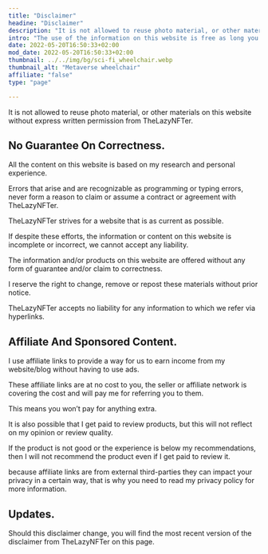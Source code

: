 ```yaml
---
title: "Disclaimer"
headine: "Disclaimer"
description: "It is not allowed to reuse photo material, or other materials on this website without express written permission from TheLazyNFTer."
intro: "The use of the information on this website is free as long you do not sell or misuse this information."
date: 2022-05-20T16:50:33+02:00
mod_date: 2022-05-20T16:50:33+02:00
thumbnail: ../../img/bg/sci-fi_wheelchair.webp
thumbnail_alt: "Metaverse wheelchair"
affiliate: "false"
type: "page"

---
```

It is not allowed to reuse photo material, or other materials on this website without express written permission from TheLazyNFTer.

## No Guarantee On Correctness.

All the content on this website is based on my research and personal experience.

Errors that arise and are recognizable as programming or typing errors, never form a reason to claim or assume a contract or agreement with TheLazyNFTer.

TheLazyNFTer strives for a website that is as current as possible.

If despite these efforts, the information or content on this website is incomplete or incorrect, we cannot accept any liability.

The information and/or products on this website are offered without any form of guarantee and/or claim to correctness.

I reserve the right to change, remove or repost these materials without prior notice.

TheLazyNFTer accepts no liability for any information to which we refer via hyperlinks.

## Affiliate And Sponsored Content.

I use affiliate links to provide a way for us to earn income from my website/blog without having to use ads.

These affiliate links are at no cost to you, the seller or affiliate network is covering the cost and will pay me for referring you to them.

This means you won’t pay for anything extra.

It is also possible that I get paid to review products, but this will not reflect on my opinion or review quality.

If the product is not good or the experience is below my recommendations, then I will not recommend the product even if I get paid to review it.

because affiliate links are from external third-parties they can impact your privacy in a certain way, that is why you need to read my privacy policy for more information.

## Updates.

Should this disclaimer change, you will find the most recent version of the disclaimer from TheLazyNFTer on this page.
